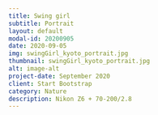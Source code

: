 ```yaml
---
title: Swing girl
subtitle: Portrait
layout: default
modal-id: 20200905
date: 2020-09-05
img: swingGirl_kyoto_portrait.jpg
thumbnail: swingGirl_kyoto_portrait.jpg
alt: image-alt
project-date: September 2020
client: Start Bootstrap
category: Nature
description: Nikon Z6 + 70-200/2.8
---
```

